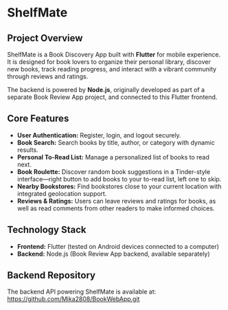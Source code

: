 # ShelfMate

## Project Overview

ShelfMate is a Book Discovery App built with **Flutter** for mobile experience. It is designed for book lovers to organize their personal library, discover new books, track reading progress, and interact with a vibrant community through reviews and ratings.

The backend is powered by **Node.js**, originally developed as part of a separate Book Review App project, and connected to this Flutter frontend.

## Core Features

- **User Authentication:** Register, login, and logout securely.
- **Book Search:** Search books by title, author, or category with dynamic results.
- **Personal To-Read List:** Manage a personalized list of books to read next.
- **Book Roulette:** Discover random book suggestions in a Tinder-style interface—right button to add books to your to-read list, left one to skip.
- **Nearby Bookstores:** Find bookstores close to your current location with integrated geolocation support.
- **Reviews & Ratings:** Users can leave reviews and ratings for books, as well as read comments from other readers to make informed choices.

## Technology Stack

- **Frontend:** Flutter (tested on Android devices connected to a computer)
- **Backend:** Node.js (Book Review App backend, available separately)

## Backend Repository

The backend API powering ShelfMate is available at:  
https://github.com/Mika2808/BookWebApp.git

